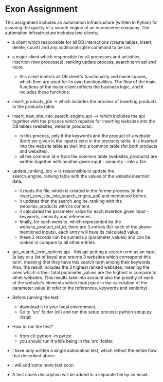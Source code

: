 
# Exon Assignment

This assignment includes an automation infrastructure (written in Pyhon) for assuring the quality of a search engine of an ecommerce company.
The automation infrastructure includes two clients;
- a client which responsible for all DB interactions (create tables, insert, delete, count) and any additional sqlite command to be ran.
- a major client which responsible for all processes and activities; insertion (two processes), ranking update process, search term api and more.
  * this client inherits all DB client's functionality and name spaces, which then are used for its own functionalities.
The flow of the main functions of the major client reflects the business logic, and it includes these functions:
- insert_products_job -> which includes the process of inserting products to the products table.
- insert_new_site_into_search_engine_api --> which includes the api together with the process which repsible for inserting websites into the DB
  tables (websites, website_products).
   - in this process, only if the keywords and the product of a website (both are given in the inputs) exist in the products table, it is inserted
     into the website table as well into a common table (for both products and websites).
  * all the common id-s from the common table (websites_products) are written together with another given input - seniority - into a file.
- update_ranking_job -> is responsible to update the search_engine_ranking table with the values of the website insertion data.
    - it reads the file, which is created in the former process (in the insert_new_site_into_search_engine_api)  and mentioned before.
    - it updates then the search_engine_ranking with the websites_products with its content.
    - it calculated the parameter_value for each insertion given input - keywords, seniority and references.
    - finally, for each website, which represented by the website_product_rel_id, there are 3 entries (for each of the above-mentioned inputs).
      each entry will have its calculated value.
    - these 3 records can be sumed up (parameter_values) and can be ranked in compare tp all other entries.
- get_search_term_options api - this api getting a search term as an input (a key or a list of keys) and returns 3 websites which correspond this
  term. meaning that they have this search term among their keywords.
  Also, the result includes the 3 highest ranked websites, meaning the ones which is their total parameter_values are the highest in compare to
  other websites. This results take into account also the prioritiy of each of the website's elements which took place in the calculation of the
  parameter_value (it refer to the references, keywords and seniority).
  
- Before running the test:
  - download it to your local environment.
  -  Go to 'src' folder (cli) and run this setup process: python setup.py install

- How to run the test?  
  - from cli: python -m pytest
  - you should run it while being in the 'src' folder.

- I have only written a single automation test, which reflect the entire flow that described above.
- I will add some more test soon.
- A test cases description will be added in a separate file by an email.


  
